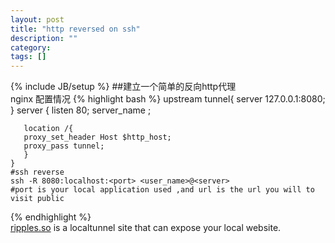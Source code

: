 ```yaml
---
layout: post
title: "http reversed on ssh"
description: ""
category: 
tags: []
---
```

{% include JB/setup %}
##建立一个简单的反向http代理  
nginx 配置情况
{% highlight bash %}
    upstream tunnel{
       server 127.0.0.1:8080;
    }
    server {
       listen 80;
       server_name <url>;
       
       location /{
       proxy_set_header Host $http_host;
       proxy_pass tunnel;
       }
    }
    #ssh reverse 
    ssh -R 8080:localhost:<port> <user_name>@<server>
    #port is your local application used ,and url is the url you will to visit public 
{% endhighlight %}   
[ripples.so](http://ripples.so/) is a localtunnel site that can expose your local website.



